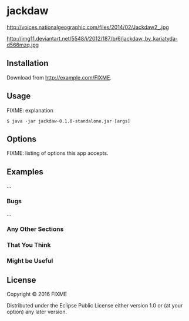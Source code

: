 # jackdaw

http://voices.nationalgeographic.com/files/2014/02/Jackdaw2_.jpg

http://img11.deviantart.net/5548/i/2012/187/b/6/jackdaw_by_kariatyda-d566mzq.jpg

## Installation

Download from http://example.com/FIXME.

## Usage

FIXME: explanation

    $ java -jar jackdaw-0.1.0-standalone.jar [args]

## Options

FIXME: listing of options this app accepts.

## Examples

...

### Bugs

...

### Any Other Sections
### That You Think
### Might be Useful

## License

Copyright © 2016 FIXME

Distributed under the Eclipse Public License either version 1.0 or (at
your option) any later version.
